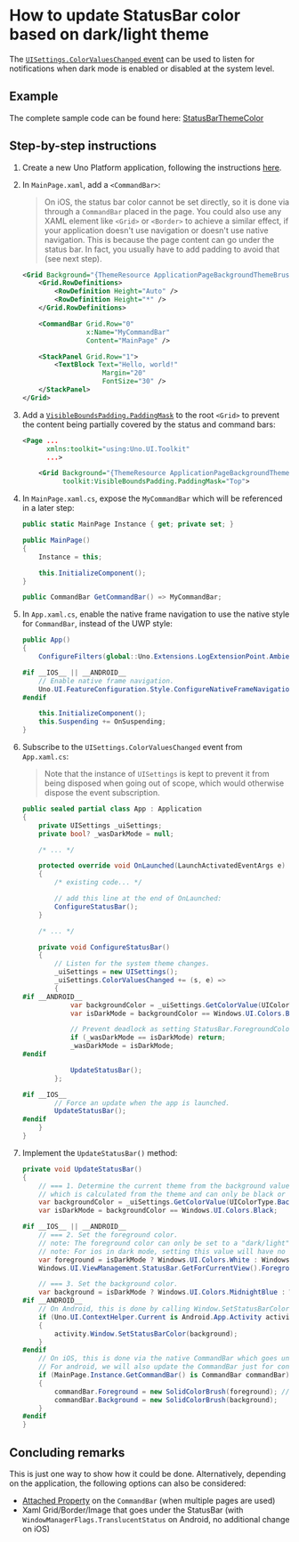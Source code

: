 # How to update StatusBar color based on dark/light theme

The [`UISettings.ColorValuesChanged` event](https://docs.microsoft.com/en-us/uwp/api/windows.ui.viewmanagement.uisettings.colorvalueschanged) can be used to listen for notifications when dark mode is enabled or disabled at the system level.

## Example
The complete sample code can be found here: [StatusBarThemeColor](https://github.com/unoplatform/Uno.Samples/tree/master/UI/StatusBarThemeColor)

## Step-by-step instructions

1. Create a new Uno Platform application, following the instructions [here](..\get-started.md).
2. In `MainPage.xaml`, add a `<CommandBar>`:
    > On iOS, the status bar color cannot be set directly, so it is done via through a `CommandBar` placed in the page. You could also use any XAML element like `<Grid>` or `<Border>` to achieve a similar effect, if your application doesn't use navigation or doesn't use native navigation. This is because the page content can go under the status bar. In fact, you usually have to add padding to avoid that (see next step).
    ```xml
    <Grid Background="{ThemeResource ApplicationPageBackgroundThemeBrush}">
        <Grid.RowDefinitions>
            <RowDefinition Height="Auto" />
            <RowDefinition Height="*" />
        </Grid.RowDefinitions>

        <CommandBar Grid.Row="0"
                    x:Name="MyCommandBar"
                    Content="MainPage" />

        <StackPanel Grid.Row="1">
            <TextBlock Text="Hello, world!"
                        Margin="20"
                        FontSize="30" />
        </StackPanel>
    </Grid>
    ```
3. Add a [`VisibleBoundsPadding.PaddingMask`](../features/VisibleBoundsPadding.md) to the root `<Grid>` to prevent the content being partially covered by the status and command bars:
    ```xml
    <Page ...
          xmlns:toolkit="using:Uno.UI.Toolkit"
          ...>

        <Grid Background="{ThemeResource ApplicationPageBackgroundThemeBrush}"
              toolkit:VisibleBoundsPadding.PaddingMask="Top">
    ```
4. In `MainPage.xaml.cs`, expose the `MyCommandBar` which will be referenced in a later step:
    ```cs
    public static MainPage Instance { get; private set; }

    public MainPage()
    {
        Instance = this;

        this.InitializeComponent();
    }

    public CommandBar GetCommandBar() => MyCommandBar;
    ```

5. In `App.xaml.cs`, enable the native frame navigation to use the native style for `CommandBar`, instead of the UWP style:
    ```cs
    public App()
    {
        ConfigureFilters(global::Uno.Extensions.LogExtensionPoint.AmbientLoggerFactory);

    #if __IOS__ || __ANDROID__
        // Enable native frame navigation.
        Uno.UI.FeatureConfiguration.Style.ConfigureNativeFrameNavigation();
    #endif

        this.InitializeComponent();
        this.Suspending += OnSuspending;
    }
    ```

6. Subscribe to the `UISettings.ColorValuesChanged` event from `App.xaml.cs`:
    > Note that the instance of `UISettings` is kept to prevent it from being disposed when going out of scope, which would otherwise dispose the event subscription.
    ```cs
    public sealed partial class App : Application
    {
        private UISettings _uiSettings;
        private bool? _wasDarkMode = null;

        /* ... */

        protected override void OnLaunched(LaunchActivatedEventArgs e)
        {
            /* existing code... */

            // add this line at the end of OnLaunched:
            ConfigureStatusBar();
        }

        /* ... */

        private void ConfigureStatusBar()
        {
            // Listen for the system theme changes.
            _uiSettings = new UISettings();
            _uiSettings.ColorValuesChanged += (s, e) =>
            {
    #if __ANDROID__
                var backgroundColor = _uiSettings.GetColorValue(UIColorType.Background);
                var isDarkMode = backgroundColor == Windows.UI.Colors.Black;

                // Prevent deadlock as setting StatusBar.ForegroundColor will also trigger this event.
                if (_wasDarkMode == isDarkMode) return;
                _wasDarkMode = isDarkMode;
    #endif

                UpdateStatusBar();
            };

    #if __IOS__
            // Force an update when the app is launched.
            UpdateStatusBar();
    #endif
        }
    }
    ```

7. Implement the `UpdateStatusBar()` method:
    ```cs
    private void UpdateStatusBar()
    {
        // === 1. Determine the current theme from the background value,
        // which is calculated from the theme and can only be black or white.
        var backgroundColor = _uiSettings.GetColorValue(UIColorType.Background);
        var isDarkMode = backgroundColor == Windows.UI.Colors.Black;

    #if __IOS__ || __ANDROID__
        // === 2. Set the foreground color.
        // note: The foreground color can only be set to a "dark/light" value. See uno remarks on StatusBar.ForegroundColor.
        // note: For ios in dark mode, setting this value will have no effect.
        var foreground = isDarkMode ? Windows.UI.Colors.White : Windows.UI.Colors.Black;
        Windows.UI.ViewManagement.StatusBar.GetForCurrentView().ForegroundColor = foreground;

        // === 3. Set the background color.
        var background = isDarkMode ? Windows.UI.Colors.MidnightBlue : Windows.UI.Colors.SkyBlue;
    #if __ANDROID__
        // On Android, this is done by calling Window.SetStatusBarColor.
        if (Uno.UI.ContextHelper.Current is Android.App.Activity activity)
        {
            activity.Window.SetStatusBarColor(background);
        }
    #endif
        // On iOS, this is done via the native CommandBar which goes under the status bar.
        // For android, we will also update the CommandBar just for consistency.
        if (MainPage.Instance.GetCommandBar() is CommandBar commandBar)
        {
            commandBar.Foreground = new SolidColorBrush(foreground); // controls the color for the "MainPage" page title
            commandBar.Background = new SolidColorBrush(background);
        }
    #endif
    }

## Concluding remarks

This is just one way to show how it could be done. Alternatively, depending on the application, the following options can also be considered:
- [Attached Property](https://docs.microsoft.com/en-us/windows/uwp/xaml-platform/attached-properties-overview) on the `CommandBar` (when multiple pages are used)
- Xaml Grid/Border/Image that goes under the StatusBar (with `WindowManagerFlags.TranslucentStatus` on Android, no additional change on iOS)
